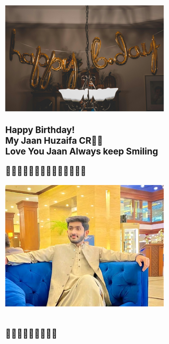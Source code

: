 

<html lang="en">
<head>
    <meta charset="UTF-8">
    <meta name="viewport" content="width=device-width, initial-scale=2.0">
    
    
</head>
<body>
    <div class="container">
        <h1 class="greeting"></h1>
        <p class="message">
        <img class="friend-photo" src="https://github.com/Baloch6/Bithday/raw/main/pexels-thatguycraig000-1543762.jpg  " alt="Friend's Photo">


<h1 class="message">
    Happy Birthday! <br>
My Jaan Huzaifa CR🎀🎀 <br>
Love You Jaan Always keep Smiling <br>
   
    
 🎉🎉🎉🎉🎉🎉💝💝💝👑👑👑👑👑


<img
src="https://github.com/Baloch6/Bithday/raw/main/IMG-20241213-WA0016.jpg"
alt="friend photo">

   <br> 🎉🎉🎉🌹🌹🌹💝💝💝
    
</h1>
<style>
textarea {
height: 200px;
width: 3000px;}
<h1 class="message">
Allah Bless you Happiness! <br>
Wishing you a day filled with love, laughter, and joy. <br> 
Having you  as my Friend is life’s greatest gift — my strength, my joy. <br>

<br> Through every laugh and every fight, our bond only grows stronger — Happy Birthday Day to my amazing Friend! <br>

You are more than Friend; you are my protector, supporter, and partner in every crazy memory. <br>

No matter where life takes us, I’ll always be proud to call you my brother — today and every day!
🥺🥺🌹🌹🌹🌹 Have an amazing year ahead! <br>
</h1>


<h1 class="message ">
Best Wishes For Your Future! <br>
</h1>


<h1 class="message">
From: Abdullah Baloch 
</h1>




<h2 class= "message">
This Website page created by Abdullah Baloch
</h2>

